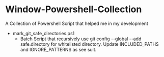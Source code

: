 # Window-Powershell-Collection
A Collection of Powershell Script that helped me in my development

- mark_git_safe_directories.ps1
    - Batch Script that recursively use git config --global --add safe.directory for whitelisted directory. Update INCLUDED_PATHS and IGNORE_PATTERNS as see suit.